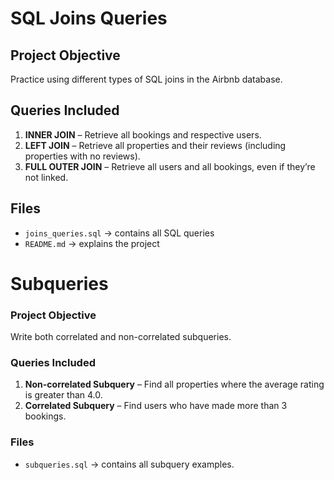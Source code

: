 # SQL Joins Queries

## Project Objective
Practice using different types of SQL joins in the Airbnb database.

## Queries Included
1. **INNER JOIN** – Retrieve all bookings and respective users.
2. **LEFT JOIN** – Retrieve all properties and their reviews (including properties with no reviews).
3. **FULL OUTER JOIN** – Retrieve all users and all bookings, even if they’re not linked.

## Files
- `joins_queries.sql` → contains all SQL queries
- `README.md` → explains the project


# Subqueries

### Project Objective
Write both correlated and non-correlated subqueries.

### Queries Included
1. **Non-correlated Subquery** – Find all properties where the average rating is greater than 4.0.
2. **Correlated Subquery** – Find users who have made more than 3 bookings.

### Files
- `subqueries.sql` → contains all subquery examples.
